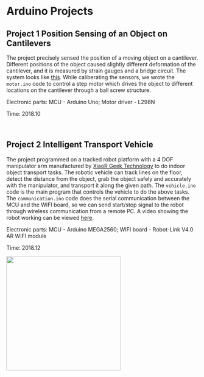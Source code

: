 # Arduino Projects

## Project 1  Position Sensing of an Object on Cantilevers

The project precisely sensed the position of a moving object on a cantilever. Different positions of the object caused slightly different deformation of the cantilever, and it is measured by strain gauges and a bridge circuit. The system looks like [this](https://drive.google.com/file/d/1OnwcsgjhRVHfMfDv9uaYfL2xoI8uK0y3/view?usp=sharing). While caliberating the sensors, we wrote the `motor.ino` code to control a step motor which drives the object to different locations on the cantilever through a ball screw structure. 

Electronic parts:
MCU - Arduino Uno; Motor driver - L298N

Time:
2018.10

&emsp;

## Project 2  Intelligent Transport Vehicle

The project programmed on a tracked robot platform with a 4 DOF manipulator arm manufactured by [XiaoR Geek Technology](http://www.xiao-r.com/) to do indoor object transport tasks. The robotic vehicle can track lines on the floor, detect the distance from the object, grab the object safely and accurately with the manipulator, and transport it along the given path. The `vehicle.ino` code is the main program that controls the vehicle to do the above tasks. The `communication.ino` code does the serial communication between the MCU and the WIFI board, so we can send start/stop signal to the robot through wireless communication from a remote PC. A video showing the robot working can be viewed [here](https://drive.google.com/file/d/1RayDXMHenv-V22f0_O2Gxlh5s_V-2w1O/view?usp=sharing).

Electronic parts:
MCU - Arduino MEGA2560; WIFI board - Robot-Link V4.0 AR WIFI module

Time:
2018.12

<img src="https://github.com/tiansy97/Arduino-projects/raw/master/project%202/vehicle.png" width="300">
